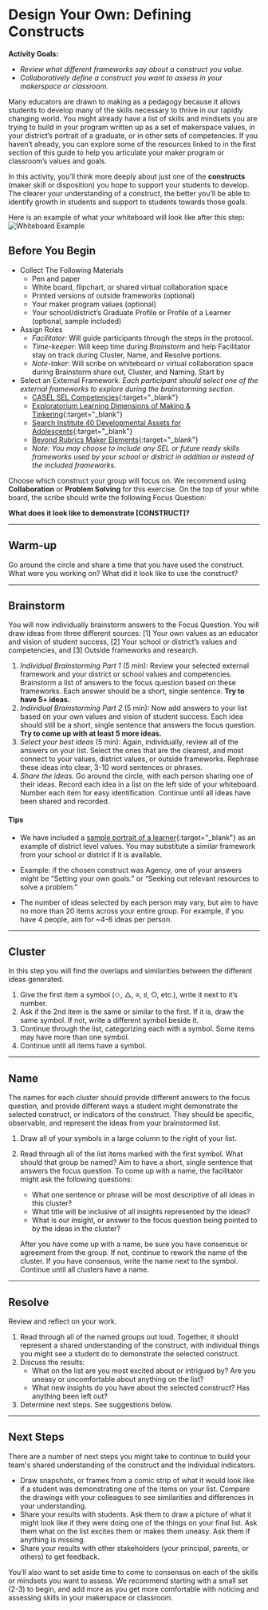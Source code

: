 # Design Your Own: Defining Constructs

**Activity Goals:**
  - *Review what different frameworks say about a construct you value.*
  - *Collaboratively define a construct you want to assess in your makerspace or classroom.*

Many educators are drawn to making as a pedagogy because it allows students to develop many of the skills necessary to thrive in our rapidly changing world. You might already have a list of skills and mindsets you are trying to build in your program written up as a set of makerspace values, in your district’s portrait of a graduate, or in other sets of competencies. If you haven’t already, you can explore some of the resources linked to in the first section of this guide to help you articulate your maker program or classroom’s values and goals.

In this activity, you’ll think more deeply about just one of the **constructs** (maker skill or disposition) you hope to support your students to develop. The clearer your understanding of a construct, the better you’ll be able to identify growth in students and support to students towards those goals.

Here is an example of what your whiteboard will look like after this step:
![Whiteboard Example](https://mit-pkir.github.io/beyond-rubrics/img/DefineConstruct3.png)

## **Before You Begin**

- Collect The Following Materials
    - Pen and paper
    - White board, flipchart, or shared virtual collaboration space
    - Printed versions of outside frameworks (optional)
    - Your maker program values (optional)
    - Your school/district’s Graduate Profile or Profile of a Learner (optional, sample included)
- Assign Roles
    - *Facilitator*: Will guide participants through the steps in the protocol.
    - *Time-keeper*: Will keep time during *Brainstorm* and help Facilitator stay on track during Cluster, Name, and Resolve portions.
    - *Note-taker*: Will scribe on whiteboard or virtual collaboration space during Brainstorm share out, Cluster, and Naming. Start by
- Select an External Framework. *Each participant should select one of the external frameworks to explore during the brainstorming section.*
    - [CASEL SEL Competencies](https://drive.google.com/a/mit.edu/file/d/1OYkEf6LiW2Z_fj45YFGGi2DaSNpCYBZM/view?usp=sharing){:target="_blank"}
    - [Exploratorium Learning Dimensions of Making & Tinkering](https://drive.google.com/open?id=1H7oZSdmecJ5uUiLqS9LPszr-O9xM7Uod){:target="_blank"}
    - [Search Institute 40 Developmental Assets for Adolescents](https://drive.google.com/open?id=1FvFrjEb693YWoXcpuuvjtYW0wGrpzBqB){:target="_blank"}
    - [Beyond Rubrics Maker Elements](https://drive.google.com/open?id=1uoopr53x_tf1v6Rasu-tXvXC9q974WJe){:target="_blank"}
    - *Note: You may choose to include any SEL or future ready skills frameworks used by your school or district in addition or instead of the included frameworks.*

Choose which construct your group will focus on. We recommend using **Collaboration** or **Problem Solving** for this exercise. On the top of your white board, the scribe should write the following Focus Question:

**What does it look like to demonstrate [CONSTRUCT]?**

***

## Warm-up

Go around the circle and share a time that you have used the construct. What were you working on? What did it look like to use the construct?

***

## Brainstorm

You will now individually brainstorm answers to the Focus Question. You will draw ideas from three different sources: [1] Your own values as an educator and vision of student success, [2] Your school or district’s values and competencies, and [3] Outside frameworks and research.

1. *Individual Brainstorming Part 1* (5 min): Review your selected external framework and your district or school values and competencies. Brainstorm a list of answers to the focus question based on these frameworks. Each answer should be a short, single sentence. **Try to have 5+ ideas.**
2. *Individual Brainstorming Part 2* (5 min): Now add answers to your list based on your own values and vision of student success. Each idea should still be a short, single sentence that answers the focus question. **Try to come up with at least 5 more ideas.**
3. *Select your best ideas* (5 min): Again, individually, review all of the answers on your list. Select the ones that are the clearest, and most connect to your values, district values, or outside frameworks. Rephrase these ideas into clear, 3-10 word sentences or phrases.
4. *Share the ideas.* Go around the circle, with each person sharing one of their ideas. Record each idea in a list on the left side of your whiteboard. Number each item for easy identification. Continue until all ideas have been shared and recorded.

#### Tips

  - We have included a [sample portrait of a learner](https://drive.google.com/open?id=1QD6iWzqKG_sRaDo5aIr0aX5AeQd45fmO){:target="_blank"} as an example of district level values. You may substitute a similar framework from your school or district if it is available.

  - Example: if the chosen construct was Agency, one of your answers might be “Setting your own goals.” or “Seeking out relevant resources to solve a problem.”

  - The number of ideas selected by each person may vary, but aim to have no more than 20 items across your entire group. For example, if you have 4 people, aim for ~4-6 ideas per person.

***

## Cluster

In this step you will find the overlaps and similarities between the different ideas generated.

1. Give the first item a symbol (✩, △, ≡, ♯, ○, etc.), write it next to it’s number.
2. Ask if the 2nd item is the same or similar to the first. If it is, draw the same symbol. If not, write a different symbol beside it.
3. Continue through the list, categorizing each with a symbol. Some items may have more than one symbol.
4. Continue until all items have a symbol.

***

## Name

The names for each cluster should provide different answers to the focus question, and provide different ways a student might demonstrate the selected construct, or indicators of the construct. They should be specific, observable, and represent the ideas from your brainstormed list.

1. Draw all of your symbols in a large column to the right of your list.
2. Read through all of the list items marked with the first symbol. What should that group be named? Aim to have a short, single sentence that answers the focus question. To come up with a name, the facilitator might ask the following questions:
    - What one sentence or phrase will be most descriptive of all ideas in this cluster?
    - What title will be inclusive of all insights represented by the ideas?
    - What is our insight, or answer to the focus question being pointed to by the ideas in the cluster?

    After you have come up with a name, be sure you have consensus or agreement from the group. If not, continue to rework the name of the cluster. If you have consensus, write the name next to the symbol. Continue until all clusters have a name.

***

## Resolve

Review and reflect on your work.

1. Read through all of the named groups out loud. Together, it should represent a shared understanding of the construct, with individual things you might see a student do to demonstrate the selected construct.
2. Discuss the results:
    - What on the list are you most excited about or intrigued by? Are you uneasy or uncomfortable about anything on the list?
    - What new insights do you have about the selected construct? Has anything been left out?
3. Determine next steps. See suggestions below.

***

## Next Steps

There are a number of next steps you might take to continue to build your team's shared understanding of the construct and the individual indicators.

- Draw snapshots, or frames from a comic strip of what it would look like if a student was demonstrating one of the items on your list. Compare the drawings with your colleagues to see similarities and differences in your understanding.
- Share your results with students. Ask them to draw a picture of what it might look like if they were doing one of the things on your final list. Ask them what on the list excites them or makes them uneasy. Ask them if anything is missing.
- Share your results with other stakeholders (your principal, parents, or others) to get feedback.

You’ll also want to set aside time to come to consensus on each of the skills or mindsets you want to assess. We recommend starting with a small set (2-3) to begin, and add more as you get more comfortable with noticing and assessing skills in your makerspace or classroom.
